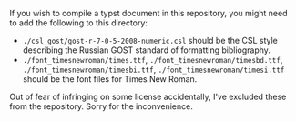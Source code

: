 If you wish to compile a typst document in this repository, you might need
to add the following to this directory:
- `./csl_gost/gost-r-7-0-5-2008-numeric.csl` should be the CSL style describing
  the Russian GOST standard of formatting bibliography.
- `./font_timesnewroman/times.ttf`, `./font_timesnewroman/timesbd.ttf`,
  `./font_timesnewroman/timesbi.ttf`, `./font_timesnewroman/timesi.ttf` should
  be the font files for Times New Roman.

Out of fear of infringing on some license accidentally, I've excluded these
from the repository. Sorry for the inconvenience.
